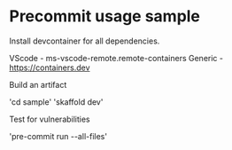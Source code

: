 # Precommit usage sample

Install devcontainer for all dependencies.

VScode - ms-vscode-remote.remote-containers
Generic - https://containers.dev

Build an artifact

'cd sample'
'skaffold dev'

Test for vulnerabilities

'pre-commit run --all-files'
